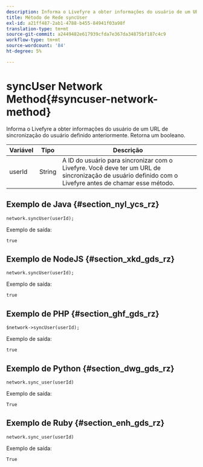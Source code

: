 ```yaml
---
description: Informa o Livefyre a obter informações do usuário de um URL de sincronização do usuário definido anteriormente. Retorna um booleano.
title: Método de Rede syncUser
exl-id: a21ff487-2ab1-4788-b455-84941f03a98f
translation-type: tm+mt
source-git-commit: a2449482e617939cfda7e367da34875bf187c4c9
workflow-type: tm+mt
source-wordcount: '84'
ht-degree: 5%

---
```


# syncUser Network Method{#syncuser-network-method}

Informa o Livefyre a obter informações do usuário de um URL de sincronização do usuário definido anteriormente. Retorna um booleano.

| Variável | Tipo | Descrição |
|--- |--- |--- |
| userId | String   | A ID do usuário para sincronizar com o Livefyre. Você deve ter um URL de sincronização de usuário definido com o Livefyre antes de chamar esse método. |

## Exemplo de Java {#section_nyl_ycs_rz}

```
network.syncUser(userId); 
```

Exemplo de saída:

```
true
```

## Exemplo de NodeJS {#section_xkd_gds_rz}

```
network.syncUser(userId); 
```

Exemplo de saída:

```
true
```

## Exemplo de PHP {#section_ghf_gds_rz}

```
$network->syncUser(userId); 
```

Exemplo de saída:

```
true
```

## Exemplo de Python {#section_dwg_gds_rz}

```
network.sync_user(userId) 
```

Exemplo de saída:

```
True
```

## Exemplo de Ruby {#section_enh_gds_rz}

```
network.sync_user(userId) 
```

Exemplo de saída:

```
True
```
